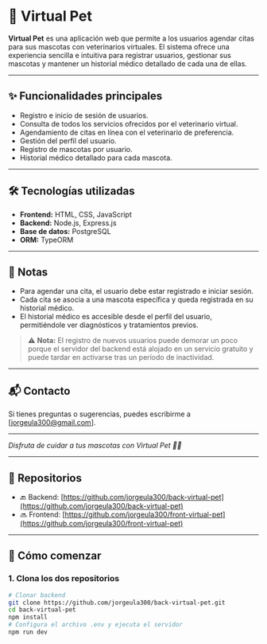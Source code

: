 # 🐾 Virtual Pet

**Virtual Pet** es una aplicación web que permite a los usuarios agendar citas para sus mascotas con veterinarios virtuales. El sistema ofrece una experiencia sencilla e intuitiva para registrar usuarios, gestionar sus mascotas y mantener un historial médico detallado de cada una de ellas.

---

## ✨ Funcionalidades principales

- Registro e inicio de sesión de usuarios.
- Consulta de todos los servicios ofrecidos por el veterinario virtual.
- Agendamiento de citas en línea con el veterinario de preferencia.
- Gestión del perfil del usuario.
- Registro de mascotas por usuario.
- Historial médico detallado para cada mascota.

---

## 🛠 Tecnologías utilizadas

- **Frontend:** HTML, CSS, JavaScript  
- **Backend:** Node.js, Express.js  
- **Base de datos:** PostgreSQL  
- **ORM:** TypeORM  

---



## 📌 Notas

- Para agendar una cita, el usuario debe estar registrado e iniciar sesión.
- Cada cita se asocia a una mascota específica y queda registrada en su historial médico.
- El historial médico es accesible desde el perfil del usuario, permitiéndole ver diagnósticos y tratamientos previos.

> ⚠️ **Nota:** El registro de nuevos usuarios puede demorar un poco porque el servidor del backend está alojado en un servicio gratuito y puede tardar en activarse tras un período de inactividad.

---


## 📬 Contacto

Si tienes preguntas o sugerencias, puedes escribirme a [jorgeula300@gmail.com].

---

_Disfruta de cuidar a tus mascotas con Virtual Pet 🐶🐱_

---

## 📂 Repositorios

- 🔙 Backend: [https://github.com/jorgeula300/back-virtual-pet](https://github.com/jorgeula300/back-virtual-pet)
- 🔜 Frontend: [https://github.com/jorgeula300/front-virtual-pet](https://github.com/jorgeula300/front-virtual-pet)

---

## 🚀 Cómo comenzar

### 1. Clona los dos repositorios

```bash
# Clonar backend
git clone https://github.com/jorgeula300/back-virtual-pet.git
cd back-virtual-pet
npm install
# Configura el archivo .env y ejecuta el servidor
npm run dev
